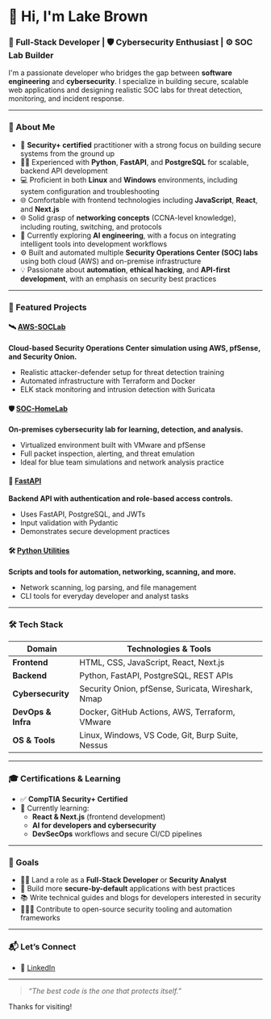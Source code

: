# 👋 Hi, I'm Lake Brown

### 🧠 Full-Stack Developer | 🛡️ Cybersecurity Enthusiast | ⚙️ SOC Lab Builder

I'm a passionate developer who bridges the gap between **software engineering** and **cybersecurity**. I specialize in building secure, scalable web applications and designing realistic SOC labs for threat detection, monitoring, and incident response.

---

### 🧠 About Me

- 🔐 **Security+ certified** practitioner with a strong focus on building secure systems from the ground up  
- 🧑‍💻 Experienced with **Python**, **FastAPI**, and **PostgreSQL** for scalable, backend API development  
- 💻 Proficient in both **Linux** and **Windows** environments, including system configuration and troubleshooting  
- 🌐 Comfortable with frontend technologies including **JavaScript**, **React**, and **Next.js**  
- 🌐 Solid grasp of **networking concepts** (CCNA-level knowledge), including routing, switching, and protocols  
- 🤖 Currently exploring **AI engineering**, with a focus on integrating intelligent tools into development workflows  
- ⚙️ Built and automated multiple **Security Operations Center (SOC) labs** using both cloud (AWS) and on-premise infrastructure  
- 💡 Passionate about **automation**, **ethical hacking**, and **API-first development**, with an emphasis on security best practices  

---

### 📌 Featured Projects

#### 🛰️ [AWS-SOCLab](https://github.com/lake-brown/AWS-SOCLab)  
**Cloud-based Security Operations Center simulation using AWS, pfSense, and Security Onion.**  
- Realistic attacker-defender setup for threat detection training  
- Automated infrastructure with Terraform and Docker  
- ELK stack monitoring and intrusion detection with Suricata  

#### 🛡️ [SOC-HomeLab](https://github.com/lake-brown/SOC-HomeLab)  
**On-premises cybersecurity lab for learning, detection, and analysis.**  
- Virtualized environment built with VMware and pfSense  
- Full packet inspection, alerting, and threat emulation  
- Ideal for blue team simulations and network analysis practice  

#### 🔐 [FastAPI](https://github.com/lake-brown/FastAPI-Projects)  
**Backend API with authentication and role-based access controls.**  
- Uses FastAPI, PostgreSQL, and JWTs  
- Input validation with Pydantic  
- Demonstrates secure development practices  

#### 🛠️ [Python Utilities](https://github.com/lake-brown?tab=repositories&q=utility)  
**Scripts and tools for automation, networking, scanning, and more.**  
- Network scanning, log parsing, and file management  
- CLI tools for everyday developer and analyst tasks  

---

### 🛠️ Tech Stack

| Domain            | Technologies & Tools                                      |
|-------------------|-----------------------------------------------------------|
| **Frontend**      | HTML, CSS, JavaScript, React, Next.js                     |
| **Backend**       | Python, FastAPI, PostgreSQL, REST APIs                    |
| **Cybersecurity** | Security Onion, pfSense, Suricata, Wireshark, Nmap       |
| **DevOps & Infra**| Docker, GitHub Actions, AWS, Terraform, VMware           |
| **OS & Tools**    | Linux, Windows, VS Code, Git, Burp Suite, Nessus         |

---

### 🎓 Certifications & Learning

- ✅ **CompTIA Security+ Certified**
- 🚧 Currently learning:
  - **React & Next.js** (frontend development)
  - **AI for developers and cybersecurity**
  - **DevSecOps** workflows and secure CI/CD pipelines

---

### 🚀 Goals

- 👨‍💻 Land a role as a **Full-Stack Developer** or **Security Analyst**
- 🔐 Build more **secure-by-default** applications with best practices  
- 📚 Write technical guides and blogs for developers interested in security  
- 🧑‍🤝‍🧑 Contribute to open-source security tooling and automation frameworks  

---

### 📬 Let’s Connect

- 💼 [LinkedIn](https://www.linkedin.com/in/lakelyne-brown)


---

> _“The best code is the one that protects itself.”_

Thanks for visiting!
